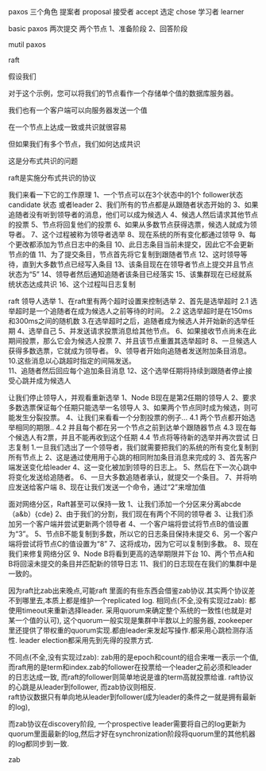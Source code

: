 paxos
 三个角色
 	提案者 proposal
 	接受者 accept
 	选定   chose
 	学习者  learner



basic paxos
两次提交
	两个节点
		1、准备阶段
		2、回答阶段

mutil paxos

raft



假设我们


对于这个示例，您可以将我们的节点看作一个存储单个值的数据库服务器。


我们也有一个客户端可以向服务器发送一个值

在一个节点上达成一致或共识就很容易

但如果我们有多个节点，我们如何达成共识

这是分布式共识的问题

raft是实施分布式共识的协议

我们来看一下它的工作原理
	1、一个节点可以在3个状态中的1个 follower状态 candidate 状态 或者leader
	2、我们所有的节点都是从跟随者状态开始的
	3、如果追随者没有听到领导者的消息，他们可以成为候选人
	4、候选人然后请求其他节点的投票
	5、节点将回复他们的投票
	6、如果从多数节点获得选票，候选人就成为领导者。
	7、这个过程被称为领导者选举
	8、现在系统的所有变化都通过领导
	9、每个更改都添加为节点日志中的条目
	10、此日志条目当前未提交，因此它不会更新节点的值
	11、为了提交条目，节点首先将它复制到跟随者节点
	12、这时领导等待，直到大多数节点已经写入条目
	13、该条目现在在领导者节点上提交并且节点状态为“5”
	14、领导者然后通知追随者该条目已经落实
	15、该集群现在已经就系统状态达成共识
	16、这个过程叫日志复制

raft 领导人选举
1、在raft里有两个超时设置来控制选举
2、首先是选举超时
	2.1 选举超时是一个追随者在成为候选人之前等待的时间。
	2.2 这选举超时是在150ms和300ms之间的随机数
3.在选举超时之后，追随者成为候选人并开始新的选举任期
4、选举自己
5、并发送请求投票消息给其他节点。
6、如果接收节点尚未在此期间投票，那么它会为候选人投票
7、并且该节点重置其选举超时
8、一旦候选人获得多数选票，它就成为领导者。
9、领导者开始向追随者发送附加条目消息。
10.这些消息以心跳超时指定的间隔发送。	
11、追随者然后回应每个追加条目消息
12、这个选举任期将持续到跟随者停止接受心跳并成为候选人


让我们停止领导人，并观看重新选举
1、Node B现在是第2任期的领导人
2、要求多数选票保证每个任期只能选举一名领导人
3、如果两个节点同时成为候选，则可能发生分裂投票。
4、让我们来看看一个分割投票的例子...
	4.1 两个节点都开始选举相同的期限..
	4.2 并且每个都在另一个节点之前到达单个跟随器节点
	4.3 现在每个候选人有2票，并且不能再收到这个任期
	4.4 节点将等待新的选举并再次尝试
日志复制
	1.一旦我们选出了一个领导者，我们就需要把我们的系统的所有变化复制到所有节点上
	2、这是通过使用用于心跳的相同附加条目消息来完成的
	3、首先客户端发送变化给leader
	4、这一变化被加到领导的日志上。
	5、然后在下一次心跳中将变化发送给追随者。
	6、一旦大多数追随者承认，就提交一个条目。
	7、并将响应发送给客户端
	8、现在让我们发送一个命令，通过“2”来增加值

面对网络分区，Raft甚至可以保持一致
1、让我们添加一个分区来分离abcde（a&b）{cde}
2、由于我们的分割，我们现在有两个不同的领导者
3、让我们添加另一个客户端并尝试更新两个领导者
4、一个客户端将尝试将节点B的值设置为“3”。
5、节点B不能复制到多数，所以它的日志条目保持未提交
6、另一个客户端将尝试将节点C的值设置为“8”
7、这将成功，因为它可以复制到多数。
8、现在我们来修复网络分区
9、Node B将看到更高的选举期限并下台
10、两个节点A和B将回滚未提交的条目并匹配新的领导日志
11、我们的日志现在在我们的集群中是一致的。



因为raft比zab出来晚点,可能raft 里面的有些东西会借鉴zab协议.其实两个协议差不到哪里去,本质上都是维护一个replicated log.
相同点(不全,没有实现过zab):
都使用timeout来重新选择leader.
采用quorum来确定整个系统的一致性(也就是对某一个值的认可),
这个quorum一般实现是集群中半数以上的服务器,
zookeeper里还提供了带权重的quorum实现.都由leader来发起写操作.都采用心跳检测存活性.
leader election都采用先到先得的投票方式.

不同点(不全,没有实现过zab):
zab用的是epoch和count的组合来唯一表示一个值, 
而raft用的是term和index.zab的follower在投票给一个leader之前必须和leader的日志达成一致,
而raft的follower则简单地说是谁的term高就投票给谁.
raft协议的心跳是从leader到follower, 而zab协议则相反.  
raft协议数据只有单向地从leader到follower(成为leader的条件之一就是拥有最新的log), 

而zab协议在discovery阶段, 
一个prospective leader需要将自己的log更新为quorum里面最新的log,然后才好在synchronization阶段将quorum里的其他机器的log都同步到一致.

zab